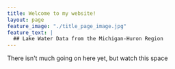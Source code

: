 ```yaml
---
title: Welcome to my website!
layout: page
feature_image: "./title_page_image.jpg"
feature_text: |
  ## Lake Water Data from the Michigan-Huron Region
---
```


There isn't much going on here yet, but watch this space
